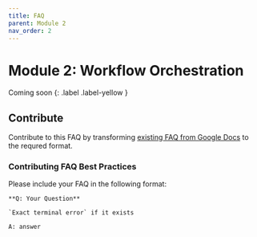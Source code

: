 ```yaml
---
title: FAQ
parent: Module 2
nav_order: 2
---
```


# Module 2: Workflow Orchestration

Coming soon
{: .label .label-yellow }

## Contribute

Contribute to this FAQ by transforming [existing FAQ from Google Docs](https://docs.google.com/document/d/19bnYs80DwuUimHM65UV3sylsCn2j1vziPOwzBwQrebw/edit?tab=t.0) to the requred format.

### Contributing FAQ Best Practices

Please include your FAQ in the following format:

```
**Q: Your Question**

`Exact terminal error` if it exists

A: answer
```